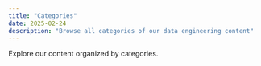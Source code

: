 ```yaml
---
title: "Categories"
date: 2025-02-24
description: "Browse all categories of our data engineering content"
---
```


Explore our content organized by categories.
